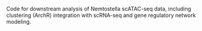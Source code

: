 Code for downstream analysis of Nemtostella scATAC-seq data, including clustering (ArchR) integration with scRNA-seq and gene regulatory network modeling.
 

